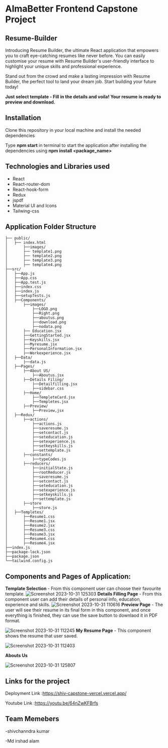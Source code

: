 # AlmaBetter Frontend Capstone Project

## Resume-Builder

Introducing Resume Builder, the ultimate React application that empowers you to craft eye-catching resumes like never before. You can easily customise your resume with Resume Builder's user-friendly interface to highlight your unique skills and professional experience.

Stand out from the crowd and make a lasting impression with Resume Builder, the perfect tool to land your dream job. Start building your future today!

**Just select template - Fill in the details and voila! Your resume is ready to preview and download.**

## Installation

Clone this repository in your local machine and install the needed dependencies

Type **npm start** in terminal to start the application after installing the dependencies using **npm install <package_name>**

## Technologies and Libraries used

- React
- React-router-dom
- React-hook-form
- Redux
- jspdf
- Material UI and Icons
- Tailwing-css

## Application Folder Structure

```
├── public/
│	├── index.html
│    	├──images/
│		├── template1.png
│		├── template2.png
│		├── template3.png
│		├── template4.png	
├──src/
│	├──App.js
│	├──App.css
│	├──App.test.js
│	├──index.css
│	├──index.js
│	├──setupTests.js
│	├──Components/
│		├──images/
│			├──LOGO.png
│			├──Right.png
│			├──aboutus.png
│			├──download.png
│			├──nodata.png
│   	├── Education.jsx
│		├──GettingStarted.jsx
│		├──Keyskills.jsx
│		├──Myresume.jsx
│		├──PersonalInformation.jsx
│		├──Workexperience.jsx
│	├──Data/
│		├──data.js
│	├──Pages/
│		├──About US/
│			├──Aboutus.jsx
│		├──Details Filing/
│			├──Detailfilling.jsx
│			├──sidebar.css 
│		├──Home/
│			├──TempleteCard.jsx
│			├──Templetes.jsx
│		├──Preview/
│			├──Preview,jsx
│	├──Redux/
│		├──actions/
│			├──actions.js
│			├──saveresume.js
│			├──setcontact.js
│			├──seteducation.js
│			├──setexperience.js
│			├──setkeyskills.js
│			├──settemplate.js
│		├──constants/
│			├──typeCodes.js
│		├──reducers/
│			├──initialState.js
│			├──rootReducer.js
│			├──saveresume.js
│			├──setcontact.js
│			├──seteducation.js
│			├──setexperience.js
│			├──setkeyskills.js
│			├──settemplate.js
│		├──store
│			├──store.js
│	├──Templetes/
│		├──Resume1.css
│		├──Resume1.jsx
│		├──Resume2.jsx
│		├──Resume3.css
│		├──Resume3.jsx
│		├──Resume4.css
│		├──Resume4.jsx
├──index.js   
├──package-lock.json
├──package.json
└──tailwind.config.js
```

## Components and Pages of Application:

**Template Selection** - From this component user can choose their favourite template.
![Screenshot 2023-10-31 125303](https://github.com/Shiv199206/shiv-capstone-project/assets/126183364/09428135-d7ae-4302-bde1-f4edd68d963c)
**Details Filling Page** - From this component user can add their details of personal info, education, experience and skills.
![Screenshot 2023-10-31 110616](https://github.com/Shiv199206/shiv-capstone-project/assets/126183364/852bc0b0-40d6-435b-896e-91270ca0af6e)
**Preview Page** - The user will see their resume in its final form in this component, and once everything is finished, they can use the save button to downlaod it in PDF format.

![Screenshot 2023-10-31 112245](https://github.com/Shiv199206/shiv-capstone-project/assets/126183364/c1202892-b226-45eb-a3a0-563a4bb7d567)
**My Resume Page** - This component shows the resume that user saved.

![Screenshot 2023-10-31 112403](https://github.com/Shiv199206/shiv-capstone-project/assets/126183364/0c350fbe-ea3c-4a4d-a5f0-920e3b8902fa)

**Abouts Us** 

![Screenshot 2023-10-31 125807](https://github.com/Shiv199206/shiv-capstone-project/assets/126183364/7b915cc9-8e47-4822-b744-aed4238204ab)
## Links for the project
Deployment Link :https://shiv-capstone-vercel.vercel.app/

Youtube Link :https://youtu.be/64nZwKFBrfs
## Team Memebers

-shivchanndra kumar

-Md irshad alam







